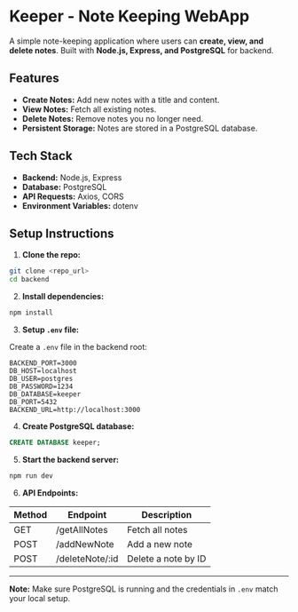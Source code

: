 # Keeper - Note Keeping WebApp

A simple note-keeping application where users can **create, view, and delete notes**. Built with **Node.js, Express, and PostgreSQL** for backend.

## Features

* **Create Notes:** Add new notes with a title and content.
* **View Notes:** Fetch all existing notes.
* **Delete Notes:** Remove notes you no longer need.
* **Persistent Storage:** Notes are stored in a PostgreSQL database.

## Tech Stack

* **Backend:** Node.js, Express
* **Database:** PostgreSQL
* **API Requests:** Axios, CORS
* **Environment Variables:** dotenv

## Setup Instructions

1. **Clone the repo:**

```bash
git clone <repo_url>
cd backend
```

2. **Install dependencies:**

```bash
npm install
```

3. **Setup `.env` file:**

Create a `.env` file in the backend root:

```env
BACKEND_PORT=3000
DB_HOST=localhost
DB_USER=postgres
DB_PASSWORD=1234
DB_DATABASE=keeper
DB_PORT=5432
BACKEND_URL=http://localhost:3000
```

4. **Create PostgreSQL database:**

```sql
CREATE DATABASE keeper;
```

5. **Start the backend server:**

```bash
npm run dev
```

6. **API Endpoints:**

| Method | Endpoint        | Description         |
| ------ | --------------- | ------------------- |
| GET    | /getAllNotes    | Fetch all notes     |
| POST   | /addNewNote     | Add a new note      |
| POST   | /deleteNote/:id | Delete a note by ID |

---

**Note:** Make sure PostgreSQL is running and the credentials in `.env` match your local setup.


